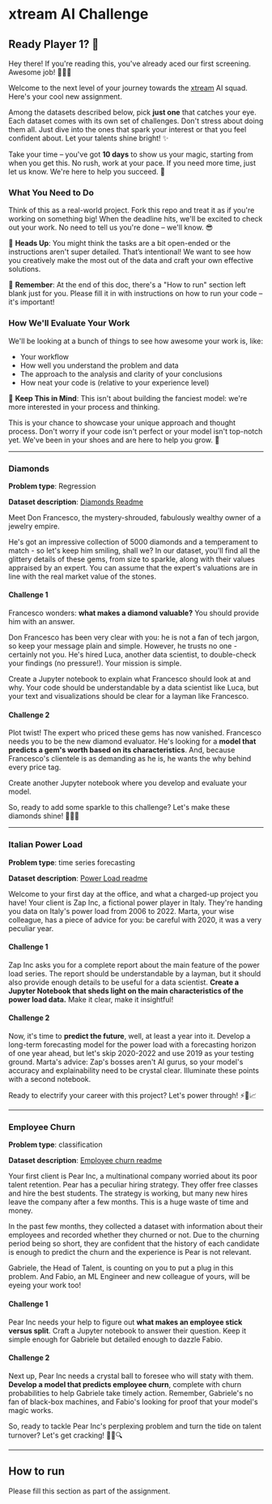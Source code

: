 # xtream AI Challenge

## Ready Player 1? 🚀

Hey there! If you're reading this, you've already aced our first screening. Awesome job! 👏👏👏

Welcome to the next level of your journey towards the [xtream](https://xtreamers.io) AI squad. Here's your cool new assignment.

Among the datasets described below, pick **just one** that catches your eye. Each dataset comes with its own set of challenges. Don't stress about doing them all. Just dive into the ones that spark your interest or that you feel confident about. Let your talents shine bright! ✨

Take your time – you've got **10 days** to show us your magic, starting from when you get this. No rush, work at your pace. If you need more time, just let us know. We're here to help you succeed. 🤝

### What You Need to Do

Think of this as a real-world project. Fork this repo and treat it as if you're working on something big! When the deadline hits, we'll be excited to check out your work. No need to tell us you're done – we'll know. 😎

🚨 **Heads Up**: You might think the tasks are a bit open-ended or the instructions aren't super detailed. That’s intentional! We want to see how you creatively make the most out of the data and craft your own effective solutions.

🚨 **Remember**: At the end of this doc, there's a "How to run" section left blank just for you. Please fill it in with instructions on how to run your code – it's important!

### How We'll Evaluate Your Work

We'll be looking at a bunch of things to see how awesome your work is, like:

* Your workflow
* How well you understand the problem and data
* The approach to the analysis and clarity of your conclusions
* How neat your code is (relative to your experience level)

🚨 **Keep This in Mind**: This isn't about building the fanciest model: we're more interested in your process and thinking.

This is your chance to showcase your unique approach and thought process. Don't worry if your code isn't perfect or your model isn't top-notch yet. We've been in your shoes and are here to help you grow. 🌟

---

### Diamonds

**Problem type**: Regression

**Dataset description**: [Diamonds Readme](./datasets/diamonds/README.md)

Meet Don Francesco, the mystery-shrouded, fabulously wealthy owner of a jewelry empire. 

He's got an impressive collection of 5000 diamonds and a temperament to match - so let's keep him smiling, shall we? 
In our dataset, you'll find all the glittery details of these gems, from size to sparkle, along with their values 
appraised by an expert. You can assume that the expert's valuations are in line with the real market value of the stones.

#### Challenge 1

Francesco wonders: **what makes a diamond valuable?** You should provide him with an answer.

Don Francesco has been very clear with you: he is not a fan of tech jargon, so keep your message plain and simple. 
However, he trusts no one - certainly not you. He's hired Luca, another data scientist, to double-check your findings (no pressure!). 
Your mission is simple. 

Create a Jupyter notebook to explain what Francesco should look at and why.
Your code should be understandable by a data scientist like Luca, but your text and visualizations should be clear for a layman like Francesco.

#### Challenge 2

Plot twist! The expert who priced these gems has now vanished. 
Francesco needs you to be the new diamond evaluator. 
He's looking for a **model that predicts a gem's worth based on its characteristics**. 
And, because Francesco's clientele is as demanding as he is, he wants the why behind every price tag. 

Create another Jupyter notebook where you develop and evaluate your model.

So, ready to add some sparkle to this challenge? Let's make these diamonds shine! 🌟💎✨

---

### Italian Power Load

**Problem type**: time series forecasting

**Dataset description**: [Power Load readme](./datasets/italian-power-load/README.md)

Welcome to your first day at the office, and what a charged-up project you have! 
Your client is Zap Inc, a fictional power player in Italy. 
They're handing you data on Italy's power load from 2006 to 2022. 
Marta, your wise colleague, has a piece of advice for you: be careful with 2020, it was a very peculiar year.

#### Challenge 1

Zap Inc asks you for a complete report about the main feature of the power load series.
The report should be understandable by a layman, but it should also provide enough details to be useful for a data scientist.
**Create a Jupyter Notebook that sheds light on the main characteristics of the power load data.** 
Make it clear, make it insightful!

#### Challenge 2

Now, it's time to **predict the future**, well, at least a year into it. 
Develop a long-term forecasting model for the power load with a forecasting horizon of one year ahead, but let's skip 2020-2022 and use 2019 as your testing ground. 
Marta's advice: Zap's bosses aren't AI gurus, so your model's accuracy and explainability need to be crystal clear. 
Illuminate these points with a second notebook.

Ready to electrify your career with this project? Let's power through! ⚡🔌📈

---

### Employee Churn

**Problem type**: classification

**Dataset description**: [Employee churn readme](./datasets/employee-churn/README.md)

Your first client is Pear Inc, a multinational company worried about its poor talent retention.
Pear has a peculiar hiring strategy. They offer free classes and hire the best students.
The strategy is working, but many new hires leave the company after a few months. This is a huge waste of time and money.

In the past few months, they collected a dataset with information about their employees and recorded whether they 
churned or not. Due to the churning period being so short, they are confident that the history of each candidate
is enough to predict the churn and the experience is Pear is not relevant.

Gabriele, the Head of Talent, is counting on you to put a plug in this problem. 
And Fabio, an ML Engineer and new colleague of yours, will be eyeing your work too!

#### Challenge 1

Pear Inc needs your help to figure out **what makes an employee stick versus split**. 
Craft a Jupyter notebook to answer their question. 
Keep it simple enough for Gabriele but detailed enough to dazzle Fabio.

#### Challenge 2

Next up, Pear Inc needs a crystal ball to foresee who will staty with them. 
**Develop a model that predicts employee churn**, complete with churn probabilities to help Gabriele take timely action.
Remember, Gabriele's no fan of black-box machines, and Fabio's looking for proof that your model's magic works.

So, ready to tackle Pear Inc's perplexing problem and turn the tide on talent turnover? 
Let's get cracking! 🍐💼🔍

---

## How to run
Please fill this section as part of the assignment.